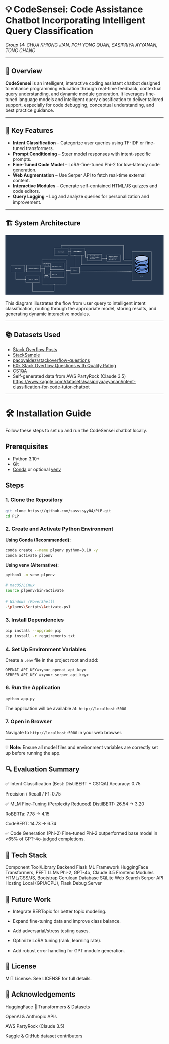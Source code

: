 # 💡 CodeSensei: Code Assistance Chatbot Incorporating Intelligent Query Classification

_Group 14: CHUA KHIONG JIAN, POH YONG QUAN, SASIPRIYA AYYANAN, TONG CHANG_

---

## 🚀 Overview

**CodeSensei** is an intelligent, interactive coding assistant chatbot designed to enhance programming education through real-time feedback, contextual query understanding, and dynamic module generation. It leverages fine-tuned language models and intelligent query classification to deliver tailored support, especially for code debugging, conceptual understanding, and best practice guidance.

---

## 🧠 Key Features

- **Intent Classification** – Categorize user queries using TF-IDF or fine-tuned transformers.
- **Prompt Conditioning** – Steer model responses with intent-specific prompts.
- **Fine-Tuned Code Model** – LoRA-fine-tuned Phi-2 for low-latency code generation.
- **Web Augmentation** – Use Serper API to fetch real-time external content.
- **Interactive Modules** – Generate self-contained HTML/JS quizzes and code editors.
- **Query Logging** – Log and analyze queries for personalization and improvement.

---
## 🏗️ System Architecture

![CodeSensei System Architecture](./images/architecture.png)

This diagram illustrates the flow from user query to intelligent intent classification, routing through the appropriate model, storing results, and generating dynamic interactive modules.

---

## 📚 Datasets Used

- [Stack Overflow Posts](https://huggingface.co/datasets/mikex86/stackoverflow-posts)
- [StackSample](https://www.kaggle.com/datasets/stackoverflow/stacksample)
- [pacovaldez/stackoverflow-questions](https://huggingface.co/datasets/pacovaldez/stackoverflow-questions)
- [60k Stack Overflow Questions with Quality Rating](https://www.kaggle.com/datasets/imoore/60k-stack-overflow-questions-with-quality-rate)
- [CS1QA](https://github.com/cyoon47/CS1QA)
- Self-generated data from AWS PartyRock (Claude 3.5) https://www.kaggle.com/datasets/sasipriyaayyanan/intent-classification-for-code-tutor-chatbot

---

<!-- Canvas Notice: You can view this installation guide file in the Canvas sidebar under 'Installation' -->
# 🛠️ Installation Guide

Follow these steps to set up and run the CodeSensei chatbot locally.

## Prerequisites

- Python 3.10+
- Git
- [Conda](https://docs.conda.io/) or optional [venv](https://docs.python.org/3/library/venv.html)

## Steps

### 1. Clone the Repository
```bash
git clone https://github.com/sassssyy04/PLP.git
cd PLP
```

### 2. Create and Activate Python Environment

**Using Conda (Recommended):**
```bash
conda create --name plpenv python=3.10 -y
conda activate plpenv
```

**Using venv (Alternative):**
```bash
python3 -m venv plpenv

# macOS/Linux
source plpenv/bin/activate

# Windows (PowerShell)
.\plpenv\Scripts\Activate.ps1
```

### 3. Install Dependencies
```bash
pip install --upgrade pip
pip install -r requirements.txt
```

### 4. Set Up Environment Variables
Create a `.env` file in the project root and add:
```dotenv
OPENAI_API_KEY=<your_openai_api_key>
SERPER_API_KEY =<your_serper_api_key>
```

### 6. Run the Application
```bash
python app.py
```
The application will be available at: `http://localhost:5000`

### 7. Open in Browser
Navigate to `http://localhost:5000` in your web browser.

---

💡 **Note:** Ensure all model files and environment variables are correctly set up before running the app.


## 🔍 Evaluation Summary
✅ Intent Classification (Best: DistilBERT + CS1QA)
Accuracy: 0.75

Precision / Recall / F1: 0.75

✅ MLM Fine-Tuning (Perplexity Reduced)
DistilBERT: 26.54 → 3.20

RoBERTa: 7.78 → 4.15

CodeBERT: 14.73 → 6.74

✅ Code Generation (Phi-2)
Fine-tuned Phi-2 outperformed base model in >65% of GPT-4o-judged completions.

## 🧰 Tech Stack
Component	Tool/Library
Backend	Flask
ML Framework	HuggingFace Transformers, PEFT
LLMs	Phi-2, GPT-4o, Claude 3.5
Frontend Modules	HTML/CSS/JS, Bootstrap Cerulean
Database	SQLite
Web Search	Serper API
Hosting	Local (GPU/CPU), Flask Debug Server

## 🔄 Future Work
- Integrate BERTopic for better topic modeling.

- Expand fine-tuning data and improve class balance.

- Add adversarial/stress testing cases.

- Optimize LoRA tuning (rank, learning rate).

- Add robust error handling for GPT module generation.

## 📜 License
MIT License. See LICENSE for full details.

## 🙏 Acknowledgements
HuggingFace 🤗 Transformers & Datasets

OpenAI & Anthropic APIs

AWS PartyRock (Claude 3.5)

Kaggle & GitHub dataset contributors


